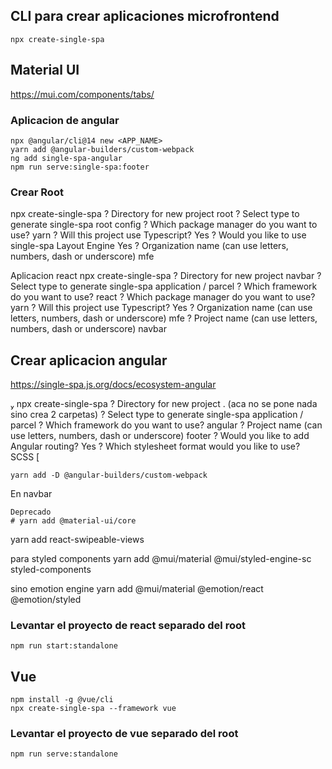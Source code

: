 ## CLI para crear aplicaciones microfrontend

```
npx create-single-spa
```

## Material UI

https://mui.com/components/tabs/

### Aplicacion de angular

```
npx @angular/cli@14 new <APP_NAME>
yarn add @angular-builders/custom-webpack
ng add single-spa-angular
npm run serve:single-spa:footer
```

### Crear Root

npx create-single-spa
? Directory for new project root
? Select type to generate single-spa root config
? Which package manager do you want to use? yarn
? Will this project use Typescript? Yes
? Would you like to use single-spa Layout Engine Yes
? Organization name (can use letters, numbers, dash or underscore) mfe

Aplicacion react
npx create-single-spa
? Directory for new project navbar
? Select type to generate single-spa application / parcel
? Which framework do you want to use? react
? Which package manager do you want to use? yarn
? Will this project use Typescript? Yes
? Organization name (can use letters, numbers, dash or underscore) mfe
? Project name (can use letters, numbers, dash or underscore) navbar

## Crear aplicacion angular

https://single-spa.js.org/docs/ecosystem-angular

 npx create-single-spa
? Directory for new project . (aca no se pone nada sino crea 2 carpetas)
? Select type to generate single-spa application / parcel
? Which framework do you want to use? angular
? Project name (can use letters, numbers, dash or underscore) footer
? Would you like to add Angular routing? Yes
? Which stylesheet format would you like to use? SCSS [

```
yarn add -D @angular-builders/custom-webpack
```

En navbar

```
Deprecado
# yarn add @material-ui/core
```

yarn add react-swipeable-views

para styled components
yarn add @mui/material @mui/styled-engine-sc styled-components

sino emotion engine
yarn add @mui/material @emotion/react @emotion/styled

### Levantar el proyecto de react separado del root

```
npm run start:standalone
```

## Vue

```
npm install -g @vue/cli
npx create-single-spa --framework vue
```

### Levantar el proyecto de vue separado del root

`npm run serve:standalone`

